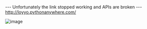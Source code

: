 --- Unfortunately the link stopped working and APIs are broken ---
http://loyyo.pythonanywhere.com/

![image](https://user-images.githubusercontent.com/57000021/218098961-79308b8a-581a-42ba-ac0c-73c6aa4e74b6.png)
